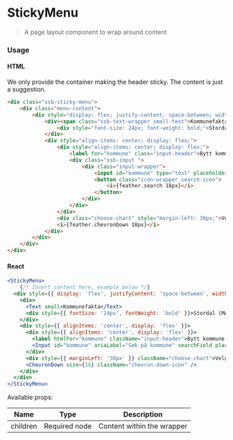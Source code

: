StickyMenu
========

> A page layout component to wrap around content 

### Usage

#### HTML

We only provide the container making the header sticky.
The content is just a suggestion.
```html
<div class="ssb-sticky-menu">
    <div class="menu-content">
        <div style="display: flex; justify-content: space-between; width: 100%;">
            <div><span class="ssb-text-wrapper small-text">Kommunefakta</span>
                <div style="font-size: 24px; font-weight: bold;">Stordal (Møre og Romsdal)</div>
            </div>
            <div style="align-items: center; display: flex;">
                <div style="align-items: center; display: flex;">
                    <label for="kommune" class="input-header">Bytt kommune:</label>
                    <div class="ssb-input ">
                        <div class="input-wrapper">
                            <input id="kommune" type="text" placeholder="Søk på kommune" aria-label="Søk på kommune" class=" with-icon" value="">
                            <button class="icon-wrapper search-icon">
                                <i>{feather.search 18px}</i>
                            </button>
                        </div>
                    </div>
                </div>
                <div class="choose-chart" style="margin-left: 30px;">Velg i kart</div>
                <i>{feather.chevronDown 18px}</i>
            </div>
        </div>
    </div>
</div>
```

#### React

```jsx harmony
<StickyMenu>
    {/* Insert content here, example below */}
  <div style={{ display: 'flex', justifyContent: 'space-between', width: '100%' }}>
    <div>
      <Text small>Kommunefakta</Text>
      <div style={{ fontSize: '24px', fontWeight: 'bold' }}>Stordal (Møre og Romsdal)</div>
    </div>
    <div style={{ alignItems: 'center', display: 'flex' }}>
      <div style={{ alignItems: 'center', display: 'flex' }}>
        <label htmlFor="kommune" className="input-header">Bytt kommune:</label>{/* eslint-disable-line */}
        <Input id="kommune" ariaLabel="Søk på kommune" searchField placeholder="Søk på kommune" />
      </div>
      <div style={{ marginLeft: '30px' }} className="choose-chart">Velg i kart</div>
      <ChevronDown size={18} className="chevron-down-icon" />
    </div>
  </div>
</StickyMenu>
```

Available props:

| Name       | Type           | Description  |
| ---------- | ------------- | ----- |
| children   | Required node | Content within the wrapper |
